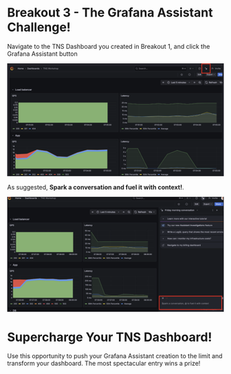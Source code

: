 # Breakout 3 - The Grafana Assistant Challenge!

Navigate to the TNS Dashboard you created in Breakout 1, and click the Grafana Assistant button

![Grafana Assistant](images/image31.png)

As suggested, **Spark a conversation and fuel it with context!**. 

![Grafana Assistant](images/image32.png)

# Supercharge Your TNS Dashboard!
Use this opportunity to push your Grafana Assistant creation to the limit and transform your dashboard. The most spectacular entry wins a prize!




